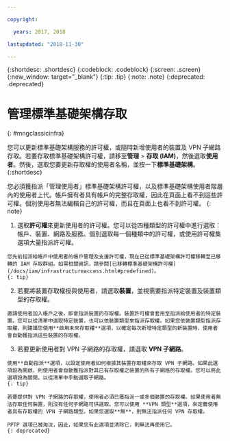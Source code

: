 ```yaml
---

copyright:

  years: 2017, 2018

lastupdated: "2018-11-30"

---
```


{:shortdesc: .shortdesc}
{:codeblock: .codeblock}
{:screen: .screen}
{:new_window: target="_blank"}
{:tip: .tip}
{:note: .note}
{:deprecated: .deprecated}

# 管理標準基礎架構存取
{: #mngclassicinfra}

您可以更新標準基礎架構服務的許可權，或隨時新增使用者的裝置及 VPN 子網路存取。若要存取標準基礎架構許可權，請移至**管理** &gt; **存取 (IAM)**，然後選取**使用者**。然後，選取您要更新存取權的使用者名稱，並按一下**標準基礎架構**。
{:shortdesc}

您必須獲指派「管理使用者」標準基礎架構許可權，以及標準基礎架構使用者階層內的使用者上代。帳戶擁有者具有帳戶的完整存取權，因此在頁面上看不到這些許可權。個別使用者無法編輯自己的許可權，而且在頁面上也看不到許可權。
{: note}

  1. 選取**許可權**來更新使用者的許可權。您可以從四種類型的許可權中進行選取：帳戶、裝置、網路及服務。個別選取每一個種類中的許可權，或使用許可權集選項大量指派許可權。

    您先前指派給帳戶中使用者的帳戶管理及支援許可權，現在已從標準基礎架構許可權移轉至已移轉的 IAM 存取群組。如需相關資訊，請參閱[已移轉標準基礎架構許可權](/docs/iam/infrastructureaccess.html#predefined)。
    {: tip}

  2. 若要將裝置存取權授與使用者，請選取**裝置**，並視需要指派特定裝置及裝置類型的存取權。

    邀請使用者加入帳戶之後，即會指派裝置的存取權。裝置許可權會套用至指派給使用者的特定裝置。您可以從清單中選取特定裝置，也可以依裝置類型來指派存取權。如果您依裝置類型指派存取權，則建議您使用**啟用未來存取權**選項，以確定每次新增特定類型的新裝置時，使用者會自動獲指派這些裝置的存取權。

  3. 若要更新使用者對 VPN 子網路的存取權，請選取 **VPN 子網路**。

    使用**自動指派**選項，以設定使用者如何根據其裝置存取權來存取 VPN 子網路。如果此選項設為開啟，則使用者會自動獲指派對其已有存取權之裝置的所有子網路的存取權。您可以將此選項設為關閉，以從清單中手動選取子網路。
    {: tip}

    若要提供對 VPN 子網路的存取權，使用者必須已獲指派一或多個裝置的存取權。如果使用者無法存取任何裝置，則沒有任何子網路可供選取。您可以使用 **VPN 類型**選項，來定義使用者具有存取權的 VPN 子網路類型。如果您選取**無**，則無法指派任何 VPN 存取權。

    PPTP 選項已被淘汰，因此，如果您有此選項並清除它，則無法再使用它。
    {: deprecated}
